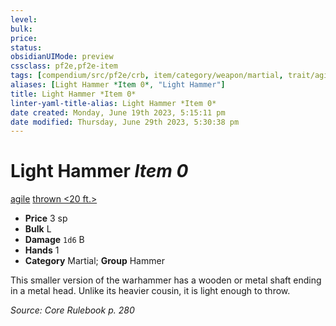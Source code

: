 ```yaml
---
level:
bulk:
price:
status:
obsidianUIMode: preview
cssclass: pf2e,pf2e-item
tags: [compendium/src/pf2e/crb, item/category/weapon/martial, trait/agile, trait/thrown-20-ft]
aliases: [Light Hammer *Item 0*, "Light Hammer"]
title: Light Hammer *Item 0*
linter-yaml-title-alias: Light Hammer *Item 0*
date created: Monday, June 19th 2023, 5:15:11 pm
date modified: Thursday, June 29th 2023, 5:30:38 pm
---
```


# Light Hammer *Item 0*

[agile](rules/traits/agile.md) [thrown <20 ft.>](rules/traits/thrown.md)  

- **Price** 3 sp
- **Bulk** L
- **Damage** `1d6` B
- **Hands** 1
- **Category** Martial; **Group** Hammer

This smaller version of the warhammer has a wooden or metal shaft ending in a metal head. Unlike its heavier cousin, it is light enough to throw.

*Source: Core Rulebook p. 280*
